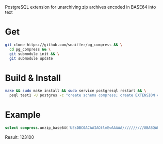 
PostgreSQL extension
for unarchiving zip archives encoded in BASE64 into text

# Get

```sh
git clone https://github.com/snaiffer/pg_compress && \
  cd pg_compress && \
  git submodule init && \
  git submodule update
```

# Build & Install

```sh
make && sudo make install && sudo service postgresql restart && \
  psql test1 -U postgres -c "create schema compress; create EXTENSION compress with schema compress;"
```

# Example

```sql
select compress.unzip_base64('UEsDBC0ACAAIAOtlmEwAAAAA//////////8BABQALQEAEAAAAAAAAAAAAAAAAAAAAAAAsynKL7ezKclMsTM0MrbRBzFsEnPzS/NK7AwNDGz0oWwbfZA6LgBQSwcI/0unGSYAAAAAAAAALgAAAAAAAABQSwECHgMtAAgACADrZZhM/0unGSYAAAAuAAAAAQAAAAAAAAABAAAAgBEAAAAALVBLBQYAAAAAAQABAC8AAABxAAAAAAA=')
```

Result:
<row><tid>123</tid><amount>100</amount></row>

